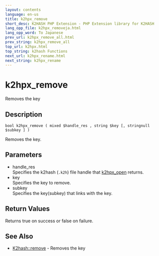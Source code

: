 ```yaml
---
layout: contents
language: en-us
title: k2hpx_remove
short_desc: K2HASH PHP Extension - PHP Extension library for K2HASH
lang_opp_file: k2hpx_removeja.html
lang_opp_word: To Japanese
prev_url: k2hpx_remove_all.html
prev_string: k2hpx_remove_all
top_url: k2hpx.html
top_string: k2hash Functions
next_url: k2hpx_rename.html
next_string: k2hpx_rename
---
```


# k2hpx_remove
Removes the key

## Description

```
bool k2hpx_remove ( mixed $handle_res , string $key [, stringnull $subkey ] )
```

Removes the key. 

## Parameters
- handle_res  
Specifies the k2hash (`.k2h`) file handle that [k2hpx_open](k2hpx_open.html) returns.
- key  
Specifies the key to remove.
- subkey  
Specifies the key(subkey) that links with the key.

## Return Values
Returns true on success or false on failure. 

## See Also
- [K2hash::remove](k2h_remove.html) - Removes the key
